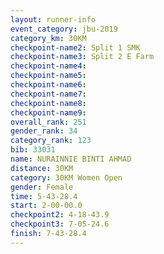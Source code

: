 ```yaml
---
layout: runner-info 
event_category: jbu-2019 
category_km: 30KM 
checkpoint-name2: Split 1 SMK 
checkpoint-name3: Split 2 E Farm 
checkpoint-name4: 
checkpoint-name5: 
checkpoint-name6: 
checkpoint-name7: 
checkpoint-name8: 
checkpoint-name9: 
overall_rank: 251
gender_rank: 34
category_rank: 123
bib: 33031
name: NURAINNIE BINTI AHMAD
distance: 30KM
category: 30KM Women Open
gender: Female
time: 5-43-28.4
start: 2-00-00.0
checkpoint2: 4-18-43.9
checkpoint3: 7-05-24.6
finish: 7-43-28.4
---
```

